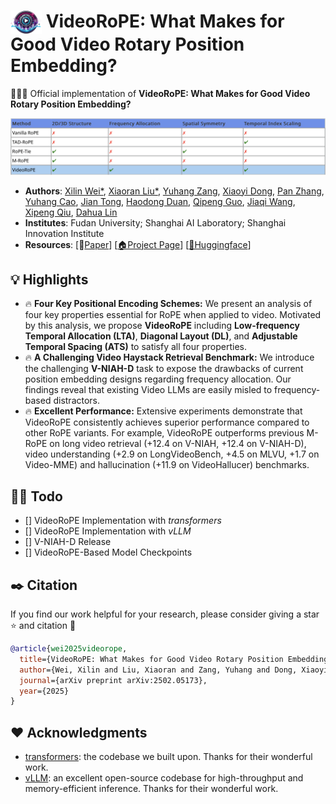 # <img src="assets/images/logo.png" style="vertical-align: -10px;" :height="50px" width="50px"> VideoRoPE: What Makes for Good Video Rotary Position Embedding?


🚀🚀🚀 Official implementation of **VideoRoPE: What Makes for Good Video Rotary Position Embedding?**

<p align="center">
  <img src="assets/images/compare_table.png">
</p>

- **Authors**: [Xilin Wei*](https://github.com/Wiselnn570), [Xiaoran Liu*](https://scholar.google.de/citations?user=Qe6F4J4AAAAJ&hl=en), [Yuhang Zang](https://yuhangzang.github.io), [Xiaoyi Dong](https://lightdxy.github.io), [Pan Zhang](https://panzhang0212.github.io/), [Yuhang Cao](https://scholar.google.com/citations?user=sJkqsqkAAAAJ&hl=en), [Jian Tong](), [Haodong Duan](https://kennymckormick.github.io/), [Qipeng Guo](https://scholar.google.com/citations?user=k3mPGKgAAAAJ&hl=en), [Jiaqi Wang](https://myownskyw7.github.io/), [Xipeng Qiu](https://xpqiu.github.io/en.html), [Dahua Lin](http://dahua.site/)
- **Institutes**: Fudan University; Shanghai AI Laboratory; Shanghai Innovation Institute
- **Resources**: [📖[Paper](https://arxiv.org/pdf/2502.05173)] [[🏠Project Page](https://wiselnn570.github.io/VideoRoPE/)] [[🤗Huggingface]()]
## 💡 Highlights

- 🔥 **Four Key Positional Encoding Schemes:** We present an analysis of four key properties essential for RoPE when applied to video. Motivated by this analysis, we propose **VideoRoPE** including **Low-frequency Temporal Allocation (LTA)**, **Diagonal Layout (DL)**, and **Adjustable Temporal Spacing (ATS)** to satisfy all four properties.
- 🔥 **A Challenging Video Haystack Retrieval Benchmark:** We introduce the challenging **V-NIAH-D** task to expose the drawbacks of current position embedding designs regarding frequency allocation. Our findings reveal that existing Video LLMs are easily misled to frequency-based distractors.
- 🔥 **Excellent Performance:** Extensive experiments demonstrate that VideoRoPE consistently achieves superior performance compared to other RoPE variants. For example, VideoRoPE outperforms previous M-RoPE on long video retrieval (+12.4 on V-NIAH, +12.4 on V-NIAH-D), video understanding (+2.9 on LongVideoBench, +4.5 on MLVU, +1.7 on Video-MME) and hallucination (+11.9 on VideoHallucer) benchmarks.

<!-- ## 📜 News

**[2024/10/1]** ShareGPT4Video was accepted by NeurIPS 2024 D&B track!

**[2024/7/1]** The code about batch-inference of ShareCaptioner-Video is available now!

**[2024/6/11]** The web demo and local demo of ShareCaptioner-Video are available now!

**[2024/6/11]** The web demo and local demo of ShareGPT4Video-8B are available now!

**[2024/6/7]** Our paper has been featured as [HuggingFace Daily Papers](https://huggingface.co/papers?date=2024-06-07) and ranked 1st in 6.7.

**[2024/5/27]** The [ShareGPT4Video-8B](https://huggingface.co/Lin-Chen/sharegpt4video-8b) model is released!

**[2024/5/26]** The [ShareGPT4Video dataset](https://huggingface.co/datasets/ShareGPT4Video/ShareGPT4Video) and [project page](https://sharegpt4video.github.io/) are released! -->

## 👨‍💻 Todo

- [] VideoRoPE Implementation with *transformers*
- [] VideoRoPE Implementation with *vLLM*
- [] V-NIAH-D Release
- [] VideoRoPE-Based Model Checkpoints

<!-- ## Quick Usage

You can directly use our ShareGPT4Video model for conversation with your own video by the following command:

```
python run.py --model-path Lin-Chen/sharegpt4video-8b --video examples/yoga.mp4 --query Describe this video in detail.
```

Or you can build your local demo to enjoy our ShareGPT4Video-8B with the following command:

```
python app.py
```

You can build your local demo for enjoying our ShareCaptioner-Video with the following command:

```
cd captioner

python app.py
```

## Install

```bash
git clone https://github.com/ShareGPT4Omni/ShareGPT4Video
conda create -n share4video python=3.10 -y
conda activate share4video

cd ShareGPT4Video
pip install --upgrade pip
pip install -e .
pip install -e ".[train]"
pip install flash-attn --no-build-isolation
```

## Train

To validate the effectiveness of high-quality video captions for helping to improve the LVLMs' comprehension capabilities. We choose the [VideoLLaVA](https://github.com/PKU-YuanGroup/Video-LLaVA?tab=readme-ov-file) and [LLaMA-VID](https://github.com/dvlab-research/LLaMA-VID) models as our baselines. The SFT data used for both models is LLaVA-mix665K image data plus VideoChatGPT-100K video data. We replace 28K caption data in VideoChatGPT-100K with 28K high quality caption data from ShareGPT4Video. Next, we take VideoLLaVA as the example.

You need to follow the [instructions](https://github.com/PKU-YuanGroup/Video-LLaVA/blob/main/TRAIN_AND_VALIDATE.md) in VideoLLaVA to prepare the images and videos first, then download the 28K videos used in ShareGPT4Video from [HuggingFace](https://huggingface.co/datasets/ShareGPT4Video/ShareGPT4Video/tree/main/zip_folder) (only involves bdd100k, ego4d, and panda).

Finally, you can specify the llava_v1_5_mix665k_with_video_chatgpt72k_share4video28k.json file in the [finetune.sh](https://github.com/PKU-YuanGroup/Video-LLaVA/blob/main/scripts/v1_5/finetune.sh) to perform the SFT to reproduce the results in the paper. -->

## ✒️ Citation

If you find our work helpful for your research, please consider giving a star ⭐ and citation 📝

```bibtex
@article{wei2025videorope,
  title={VideoRoPE: What Makes for Good Video Rotary Position Embedding?},
  author={Wei, Xilin and Liu, Xiaoran and Zang, Yuhang and Dong, Xiaoyi and Zhang, Pan and Cao, Yuhang and Tong, Jian and Duan, Haodong and Guo, Qipeng and Wang, Jiaqi and others},
  journal={arXiv preprint arXiv:2502.05173},
  year={2025}
}
```

## ❤️ Acknowledgments

- [transformers](https://github.com/huggingface/transformers): the codebase we built upon. Thanks for their wonderful work.
- [vLLM](https://github.com/PKU-YuanGroup/Open-Sora-Plan): an excellent open-source codebase for high-throughput and memory-efficient inference. Thanks for their wonderful work.

